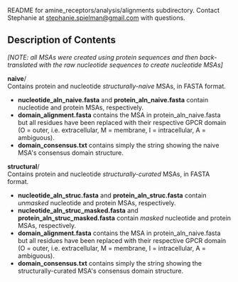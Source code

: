 README for amine_receptors/analysis/alignments subdirectory. 
Contact Stephanie at stephanie.spielman@gmail.com with questions.

## Description of Contents
_[NOTE: all MSAs were created using protein sequences and then back-translated with the raw nucleotide sequences to create nucleotide MSAs]_

__naive__/     
Contains protein and nucleotide *structurally-naive* MSAs, in FASTA format. 
 * __nucleotide_aln_naive.fasta__ and __protein_aln_naive.fasta__ contain nucleotide and protein MSAs, respectively.
 * __domain_alignment.fasta__ contains the MSA in protein_aln_naive.fasta but all residues have been replaced with their respective GPCR domain (O = outer, i.e. extracellular, M = membrane, I = intracellular, A = ambiguous).
 * __domain_consensus.txt__ contains simply the string showing the naive MSA's consensus domain structure.

__structural__/     
Contains protein and nucleotide *structurally-curated* MSAs, in FASTA format. 
 * __nucleotide_aln_struc.fasta__ and __protein_aln_struc.fasta__ contain *unmasked* nucleotide and protein MSAs, respectively.
 * __nucleotide_aln_struc_masked.fasta__ and __protein_aln_struc_masked.fasta__ contain *masked* nucleotide and protein MSAs, respectively.
 * __domain_alignment.fasta__ contains the MSA in protein_aln_naive.fasta but all residues have been replaced with their respective GPCR domain (O = outer, i.e. extracellular, M = membrane, I = intracellular, A = ambiguous).
 * __domain_consensus.txt__ contains simply the string showing the structurally-curated MSA's consensus domain structure.